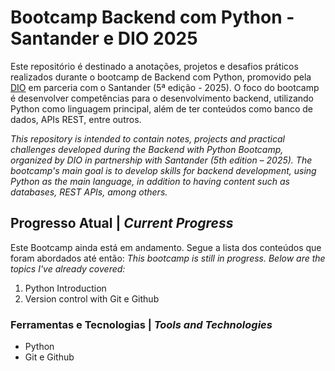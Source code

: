 # Bootcamp Backend com Python - Santander e DIO 2025

Este repositório é destinado a anotações, projetos e desafios práticos realizados durante o bootcamp de Backend com Python, promovido pela [DIO](https://www.dio.me/) em parceria com o Santander (5ª edição - 2025).
O foco do bootcamp é desenvolver competências para o desenvolvimento backend, utilizando Python como linguagem principal, além de ter conteúdos como banco de dados, APIs REST, entre outros.

_This repository is intended to contain notes, projects and practical challenges developed during the Backend with Python Bootcamp, organized by DIO in partnership with Santander (5th edition – 2025).
The bootcamp's main goal is to develop skills for backend development, using Python as the main language, in addition to having content such as databases, REST APIs, among others._

## Progresso Atual | _Current Progress_
Este Bootcamp ainda está em andamento. Segue a lista dos conteúdos que foram abordados até então:
_This bootcamp is still in progress. Below are the topics I've already covered:_
1. Python Introduction
2. Version control with Git e Github

### Ferramentas e Tecnologias | _Tools and Technologies_
- Python
- Git e Github